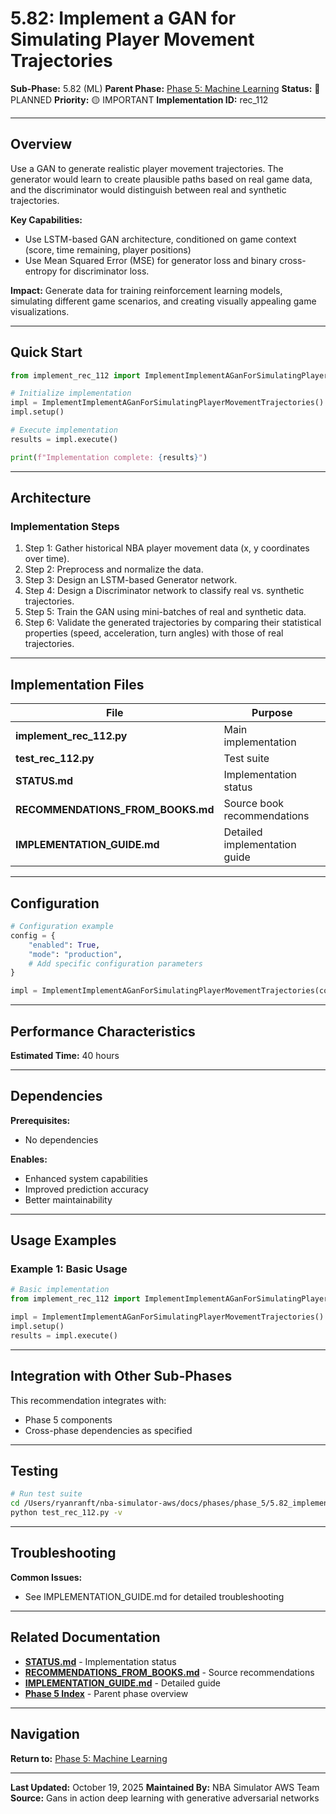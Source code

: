 # 5.82: Implement a GAN for Simulating Player Movement Trajectories

**Sub-Phase:** 5.82 (ML)
**Parent Phase:** [Phase 5: Machine Learning](../PHASE_5_INDEX.md)
**Status:** 🔵 PLANNED
**Priority:** 🟡 IMPORTANT
**Implementation ID:** rec_112

---

## Overview

Use a GAN to generate realistic player movement trajectories.  The generator would learn to create plausible paths based on real game data, and the discriminator would distinguish between real and synthetic trajectories.

**Key Capabilities:**
- Use LSTM-based GAN architecture, conditioned on game context (score, time remaining, player positions)
- Use Mean Squared Error (MSE) for generator loss and binary cross-entropy for discriminator loss.

**Impact:**
Generate data for training reinforcement learning models, simulating different game scenarios, and creating visually appealing game visualizations.

---

## Quick Start

```python
from implement_rec_112 import ImplementImplementAGanForSimulatingPlayerMovementTrajectories

# Initialize implementation
impl = ImplementImplementAGanForSimulatingPlayerMovementTrajectories()
impl.setup()

# Execute implementation
results = impl.execute()

print(f"Implementation complete: {results}")
```

---

## Architecture

### Implementation Steps

1. Step 1: Gather historical NBA player movement data (x, y coordinates over time).
2. Step 2: Preprocess and normalize the data.
3. Step 3: Design an LSTM-based Generator network.
4. Step 4: Design a Discriminator network to classify real vs. synthetic trajectories.
5. Step 5: Train the GAN using mini-batches of real and synthetic data.
6. Step 6: Validate the generated trajectories by comparing their statistical properties (speed, acceleration, turn angles) with those of real trajectories.

---

## Implementation Files

| File | Purpose |
|------|---------|
| **implement_rec_112.py** | Main implementation |
| **test_rec_112.py** | Test suite |
| **STATUS.md** | Implementation status |
| **RECOMMENDATIONS_FROM_BOOKS.md** | Source book recommendations |
| **IMPLEMENTATION_GUIDE.md** | Detailed implementation guide |

---

## Configuration

```python
# Configuration example
config = {
    "enabled": True,
    "mode": "production",
    # Add specific configuration parameters
}

impl = ImplementImplementAGanForSimulatingPlayerMovementTrajectories(config=config)
```

---

## Performance Characteristics

**Estimated Time:** 40 hours

---

## Dependencies

**Prerequisites:**
- No dependencies

**Enables:**
- Enhanced system capabilities
- Improved prediction accuracy
- Better maintainability

---

## Usage Examples

### Example 1: Basic Usage

```python
# Basic implementation
from implement_rec_112 import ImplementImplementAGanForSimulatingPlayerMovementTrajectories

impl = ImplementImplementAGanForSimulatingPlayerMovementTrajectories()
impl.setup()
results = impl.execute()
```

---

## Integration with Other Sub-Phases

This recommendation integrates with:
- Phase 5 components
- Cross-phase dependencies as specified

---

## Testing

```bash
# Run test suite
cd /Users/ryanranft/nba-simulator-aws/docs/phases/phase_5/5.82_implement_a_gan_for_simulating_player_movement_trajectories
python test_rec_112.py -v
```

---

## Troubleshooting

**Common Issues:**
- See IMPLEMENTATION_GUIDE.md for detailed troubleshooting

---

## Related Documentation

- **[STATUS.md](STATUS.md)** - Implementation status
- **[RECOMMENDATIONS_FROM_BOOKS.md](RECOMMENDATIONS_FROM_BOOKS.md)** - Source recommendations
- **[IMPLEMENTATION_GUIDE.md](IMPLEMENTATION_GUIDE.md)** - Detailed guide
- **[Phase 5 Index](../PHASE_5_INDEX.md)** - Parent phase overview

---

## Navigation

**Return to:** [Phase 5: Machine Learning](../PHASE_5_INDEX.md)

---

**Last Updated:** October 19, 2025
**Maintained By:** NBA Simulator AWS Team
**Source:** Gans in action deep learning with generative adversarial networks
